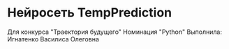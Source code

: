 # Нейросеть TempPrediction 
Для конкурса "Траектория будущего"
Номинация "Python"
Выполнила: Игнатенко Василиса Олеговна
